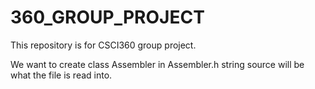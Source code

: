 # 360_GROUP_PROJECT
This repository is for CSCI360 group project.


We want to create class Assembler in Assembler.h
string source will be what the file is read into.

